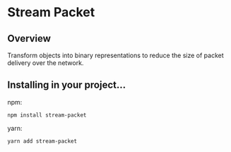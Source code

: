 # Stream Packet

## Overview
Transform objects into binary representations to reduce the size of packet delivery over the network.


## Installing in your project...
npm:
```
npm install stream-packet
```
yarn:
```
yarn add stream-packet
```

